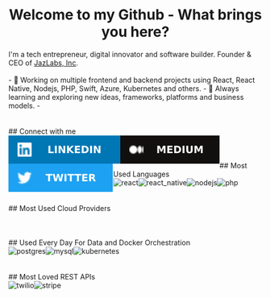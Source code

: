 <h1 align="center">Welcome to my Github - What brings you here?</h1>
I'm a tech entrepreneur, digital innovator and software builder. Founder & CEO of <a href="https://jazlabs.com" target="_blank">JazLabs, Inc</a>.
<br>
<br>
- 🔭 Working on multiple frontend and backend projects using React, React Native, Nodejs, PHP, Swift, Azure, Kubernetes and others.
- 🌱 Always learning and exploring new ideas, frameworks, platforms and business models.
-
<br>
<br>
<br>
## Connect with me
<br>
<div align="center">
<a href="https://www.linkedin.com/in/davidfeldt/" target="_blank"><img align="left" alt="linked-in" src="images/linkedin.svg" /></a>&nbsp;<a href="https://medium.com/@davidfeldt" target="_blank"><img align="left" alt="medium" src="images/medium.svg" /></a>&nbsp;<a href="https://twitter.com/davidfeldt" target="_blank"><img align="left" alt="twitter" src="images/twitter.svg" /></a>
</div>
<br>
<br>
## Most Used Languages
<br>
<div align="center">
<a href="https://reactjs.org/" target="_blank"><img align="left" alt="react" src="https://img.shields.io/badge/react%20-%2320232a.svg?&style=for-the-badge&logo=react&logoColor=%2361DAFB" /></a>&nbsp;<a href="https://reactnative.dev/" target="_blank"><img align="left" alt="react_native" src="https://img.shields.io/badge/react_native-%2320232a.svg?style=for-the-badge&logo=react&logoColor=%2361DAFB" /></a>&nbsp;<a href="https://nodejs.org/en/" target="_blank"><img align="left" alt="nodejs" src="https://img.shields.io/badge/node.js%20-%2343853D.svg?&style=for-the-badge&logo=node.js&logoColor=white" /></a>&nbsp;<a href="https://www.php.net/" target="_blank"><img align="left" alt="php" src="https://img.shields.io/badge/php-%23777BB4.svg?style=for-the-badge&logo=php&logoColor=white" /></a>
</div>
<br>
<br>
## Most Used Cloud Providers
<br>
<div align="center">
<a href="https://console.aws.amazon.com" target="_blank><img align="left" alt="aws" src="https://img.shields.io/badge/Amazon%20AWS-%23232F3E?logo=amazon-aws&logoColor=white&style=for-the-badge" /></a>&nbsp;<a href="https://portal.azure.com" target="_blank><img align="left" alt="azure" src="https://img.shields.io/badge/azure-%230072C6.svg?style=for-the-badge&logo=azure-devops&logoColor=white" /></a>&nbsp;<a href="https://cloud.digitalocean.com/" target="_blank><img align="left" alt="digitalocean" src="https://img.shields.io/badge/DigitalOcean-%230167ff.svg?style=for-the-badge&logo=digitalOcean&logoColor=white" /></a>
</div>
<br>
<br>
## Used Every Day For Data and Docker Orchestration
<br>
<div align="center">
<a href="https://www.postgresql.org/" target="_blank"><img align="left" alt="postgres" src="https://img.shields.io/badge/postgres-%23316192.svg?&style=for-the-badge&logo=postgresql&logoColor=white" /></a>&nbsp;<a href="https://www.mysql.com/" target="_blank"><img align="left" alt="mysql" src="https://img.shields.io/badge/mysql-%2300f.svg?&style=for-the-badge&logo=postgresql&logoColor=white" /></a>&nbsp;<a href="https://kubernetes.io/" target="_blank"><img align="left" alt="kubernetes" src="https://img.shields.io/badge/kubernetes-%23326ce5.svg?style=for-the-badge&logo=kubernetes&logoColor=white" /></a>
</div>
<br>
<br>
## Most Loved REST APIs
<br>
<div align="center">
<a href="https://twilio.com" target="_blank"><img align="left" alt="twilio" src="https://camo.githubusercontent.com/73d1c4acd19e3b7b0d349618243fbef3735634e6/68747470733a2f2f696d672e736869656c64732e696f2f62616467652f5477696c696f2532302d2532334632324634362e7376673f267374796c653d666f722d7468652d6261646765266c6f676f3d5477696c696f266c6f676f436f6c6f723d7768697465" /></a>&nbsp;<a href="https://stripe.com" target="_blank"><img align="left" alt="stripe" src="https://camo.githubusercontent.com/f886ff68959ba63b005202933399441080435fec/68747470733a2f2f696d672e736869656c64732e696f2f62616467652f5374726970652532302d2532333030384344442e7376673f267374796c653d666f722d7468652d6261646765266c6f676f3d537472697065266c6f676f436f6c6f723d7768697465" /></a>
</div>
<br>
<br>
